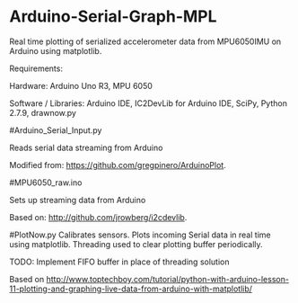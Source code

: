 # Arduino-Serial-Graph-MPL
Real time plotting of serialized accelerometer data from MPU6050IMU on Arduino using matplotlib.

Requirements:

Hardware: Arduino Uno R3, MPU 6050

Software / Libraries: Arduino IDE, IC2DevLib for Arduino IDE, SciPy, Python 2.7.9, drawnow.py 


#Arduino_Serial_Input.py

  Reads serial data streaming from Arduino
  
  Modified from: https://github.com/gregpinero/ArduinoPlot. 

#MPU6050_raw.ino

  Sets up streaming data from Arduino
  
  Based on: http://github.com/jrowberg/i2cdevlib.  

#PlotNow.py
  Calibrates sensors. Plots incoming Serial data in real time using matplotlib. Threading used to clear plotting buffer periodically.
  
  TODO: Implement FIFO buffer in place of threading solution
  
  Based on http://www.toptechboy.com/tutorial/python-with-arduino-lesson-11-plotting-and-graphing-live-data-from-arduino-with-matplotlib/
